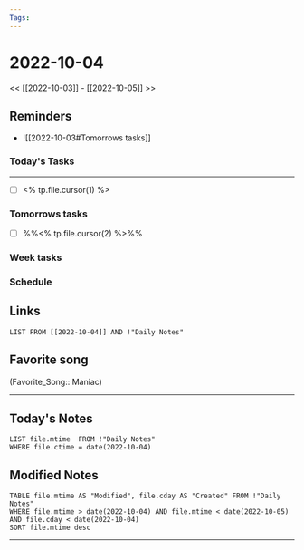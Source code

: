 ```yaml
---
Tags:
---
```

# 2022-10-04
<< [[2022-10-03]] - [[2022-10-05]] >>

## Reminders
- ![[2022-10-03#Tomorrows tasks]]
### Today's Tasks
---
- [ ] <% tp.file.cursor(1) %>



### Tomorrows tasks
- [ ] %%<% tp.file.cursor(2) %>%%
### Week tasks
### Schedule

## Links
```dataview
LIST FROM [[2022-10-04]] AND !"Daily Notes"
```
## Favorite song
(Favorite_Song:: Maniac)
___
## Today's Notes
```dataview
LIST file.mtime  FROM !"Daily Notes"
WHERE file.ctime = date(2022-10-04)
```
## Modified Notes
```dataview
TABLE file.mtime AS "Modified", file.cday AS "Created" FROM !"Daily Notes" 
WHERE file.mtime > date(2022-10-04) AND file.mtime < date(2022-10-05) AND file.cday < date(2022-10-04)
SORT file.mtime desc
```
___
